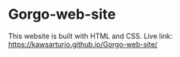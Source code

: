 # Gorgo-web-site
This website is built with HTML and CSS.
Live link: https://kawsarturjo.github.io/Gorgo-web-site/
